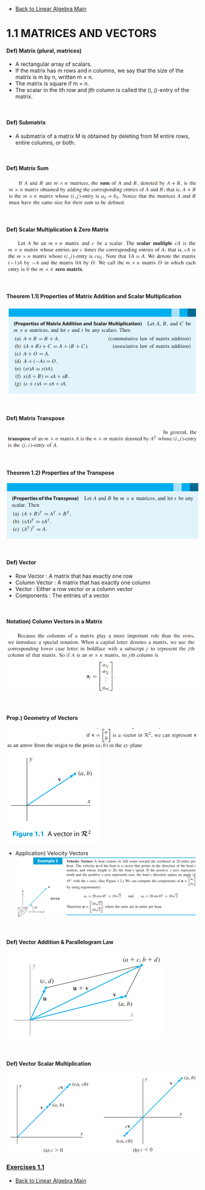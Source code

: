 * [Back to Linear Algebra Main](../../../main.md)

# 1.1 MATRICES AND VECTORS

#### Def) Matrix (plural, matrices)
* A rectangular array of scalars. 
* If the matrix has m rows and n columns, we say that the size of the matrix is m by n, written m × n. 
* The matrix is square if m = n. 
* The scalar in the ith row and jth column is called the (i, j)-entry of the matrix.

<br>

#### Def) Submatrix
* A submatrix of a matrix M is obtained by deleting from M entire rows, entire columns, or both.

<br>

#### Def) Matrix Sum
![](./images/01_01_01.png)

<br>

#### Def) Scalar Multiplication & Zero Matrix
![](./images/01_01_02.png)

<br>

#### Theorem 1.1) Properties of Matrix Addition and Scalar Multiplication
![](./images/01_01_03.png)

<br>

#### Def) Matrix Transpose
![](./images/01_01_04.png)

<br>

#### Theorem 1.2) Properties of the Transpose
![](./images/01_01_05.png)

<br>

#### Def) Vector
* Row Vector : A matrix that has exactly one row
* Column Vector : A matrix that has exactly
one column
* Vector : Either a row vector or a column vector
* Components : The entries of a vector

<br>

#### Notation) Column Vectors in a Matrix
![](./images/01_01_06.png)

<br>

#### Prop.) Geometry of Vectors
![](./images/01_01_07.png)
![](./images/01_01_08.png)
* Application) Velocity Vectors
  ![](./images/01_01_09.png)

<br>

#### Def) Vector Addition & Parallelogram Law
![](./images/01_01_10.png)

<br>

#### Def) Vector Scalar Multiplication
![](./images/01_01_11.png)

### [Exercises 1.1](./exercises.md)





* [Back to Linear Algebra Main](../../../main.md)